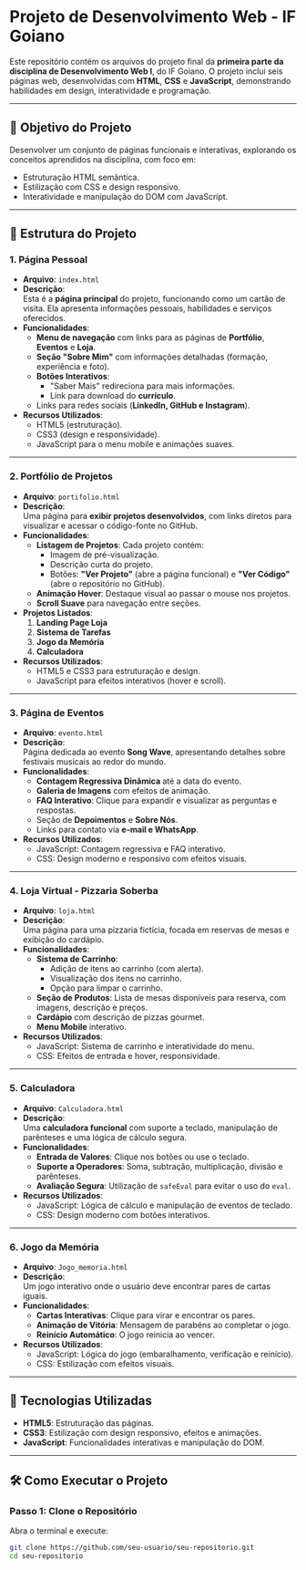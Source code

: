 # Projeto de Desenvolvimento Web - IF Goiano  

Este repositório contém os arquivos do projeto final da **primeira parte da disciplina de Desenvolvimento Web I**, do IF Goiano. O projeto inclui seis páginas web, desenvolvidas com **HTML**, **CSS** e **JavaScript**, demonstrando habilidades em design, interatividade e programação.

---

## 🎯 **Objetivo do Projeto**  
Desenvolver um conjunto de páginas funcionais e interativas, explorando os conceitos aprendidos na disciplina, com foco em:  
- Estruturação HTML semântica.  
- Estilização com CSS e design responsivo.  
- Interatividade e manipulação do DOM com JavaScript.

---

## 📁 **Estrutura do Projeto**  

### 1. **Página Pessoal**  
- **Arquivo**: `index.html`  
- **Descrição**:  
   Esta é a **página principal** do projeto, funcionando como um cartão de visita. Ela apresenta informações pessoais, habilidades e serviços oferecidos.  
- **Funcionalidades**:  
   - **Menu de navegação** com links para as páginas de **Portfólio**, **Eventos** e **Loja**.  
   - **Seção "Sobre Mim"** com informações detalhadas (formação, experiência e foto).  
   - **Botões Interativos**:  
      - "Saber Mais" redireciona para mais informações.  
      - Link para download do **currículo**.  
   - Links para redes sociais (**LinkedIn, GitHub e Instagram**).  
- **Recursos Utilizados**:  
   - HTML5 (estruturação).  
   - CSS3 (design e responsividade).  
   - JavaScript para o menu mobile e animações suaves.  

---

### 2. **Portfólio de Projetos**  
- **Arquivo**: `portifolio.html`  
- **Descrição**:  
   Uma página para **exibir projetos desenvolvidos**, com links diretos para visualizar e acessar o código-fonte no GitHub.  
- **Funcionalidades**:  
   - **Listagem de Projetos**: Cada projeto contém:  
      - Imagem de pré-visualização.  
      - Descrição curta do projeto.  
      - Botões: **"Ver Projeto"** (abre a página funcional) e **"Ver Código"** (abre o repositório no GitHub).  
   - **Animação Hover**: Destaque visual ao passar o mouse nos projetos.  
   - **Scroll Suave** para navegação entre seções.  
- **Projetos Listados**:  
   1. **Landing Page Loja**  
   2. **Sistema de Tarefas**  
   3. **Jogo da Memória**  
   4. **Calculadora**  
- **Recursos Utilizados**:  
   - HTML5 e CSS3 para estruturação e design.  
   - JavaScript para efeitos interativos (hover e scroll).  

---

### 3. **Página de Eventos**  
- **Arquivo**: `evento.html`  
- **Descrição**:  
   Página dedicada ao evento **Song Wave**, apresentando detalhes sobre festivais musicais ao redor do mundo.  
- **Funcionalidades**:  
   - **Contagem Regressiva Dinâmica** até a data do evento.  
   - **Galeria de Imagens** com efeitos de animação.  
   - **FAQ Interativo**: Clique para expandir e visualizar as perguntas e respostas.  
   - Seção de **Depoimentos** e **Sobre Nós**.  
   - Links para contato via **e-mail e WhatsApp**.  
- **Recursos Utilizados**:  
   - JavaScript: Contagem regressiva e FAQ interativo.  
   - CSS: Design moderno e responsivo com efeitos visuais.

---

### 4. **Loja Virtual - Pizzaria Soberba**  
- **Arquivo**: `loja.html`  
- **Descrição**:  
   Uma página para uma pizzaria fictícia, focada em reservas de mesas e exibição do cardápio.  
- **Funcionalidades**:  
   - **Sistema de Carrinho**:  
      - Adição de itens ao carrinho (com alerta).  
      - Visualização dos itens no carrinho.  
      - Opção para limpar o carrinho.  
   - **Seção de Produtos**: Lista de mesas disponíveis para reserva, com imagens, descrição e preços.  
   - **Cardápio** com descrição de pizzas gourmet.  
   - **Menu Mobile** interativo.  
- **Recursos Utilizados**:  
   - JavaScript: Sistema de carrinho e interatividade do menu.  
   - CSS: Efeitos de entrada e hover, responsividade.  

---

### 5. **Calculadora**  
- **Arquivo**: `Calculadora.html`  
- **Descrição**:  
   Uma **calculadora funcional** com suporte a teclado, manipulação de parênteses e uma lógica de cálculo segura.  
- **Funcionalidades**:  
   - **Entrada de Valores**: Clique nos botões ou use o teclado.  
   - **Suporte a Operadores**: Soma, subtração, multiplicação, divisão e parênteses.  
   - **Avaliação Segura**: Utilização de `safeEval` para evitar o uso do `eval`.  
- **Recursos Utilizados**:  
   - JavaScript: Lógica de cálculo e manipulação de eventos de teclado.  
   - CSS: Design moderno com botões interativos.

---

### 6. **Jogo da Memória**  
- **Arquivo**: `Jogo_memoria.html`  
- **Descrição**:  
   Um jogo interativo onde o usuário deve encontrar pares de cartas iguais.  
- **Funcionalidades**:  
   - **Cartas Interativas**: Clique para virar e encontrar os pares.  
   - **Animação de Vitória**: Mensagem de parabéns ao completar o jogo.  
   - **Reinício Automático**: O jogo reinicia ao vencer.  
- **Recursos Utilizados**:  
   - JavaScript: Lógica do jogo (embaralhamento, verificação e reinício).  
   - CSS: Estilização com efeitos visuais.

---

## 🚀 **Tecnologias Utilizadas**  
- **HTML5**: Estruturação das páginas.  
- **CSS3**: Estilização com design responsivo, efeitos e animações.  
- **JavaScript**: Funcionalidades interativas e manipulação do DOM.  

---

## 🛠️ **Como Executar o Projeto**  

### Passo 1: Clone o Repositório  
Abra o terminal e execute:  
```bash
git clone https://github.com/seu-usuario/seu-repositorio.git
cd seu-repositorio
